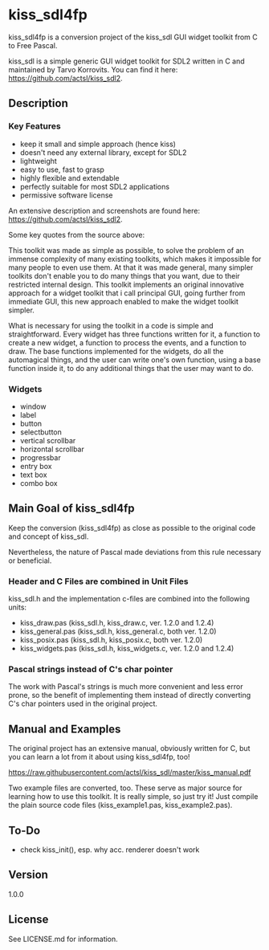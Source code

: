 # kiss_sdl4fp

kiss_sdl4fp is a conversion project of the kiss_sdl GUI widget toolkit from C to Free Pascal.

kiss_sdl is a simple generic GUI widget toolkit for SDL2 written in C and
maintained by Tarvo Korrovits. You can find it here: https://github.com/actsl/kiss_sdl2.

## Description

### Key Features

* keep it small and simple approach (hence kiss)
* doesn't need any external library, except for SDL2
* lightweight
* easy to use, fast to grasp
* highly flexible and extendable
* perfectly suitable for most SDL2 applications
* permissive software license

An extensive description and screenshots are found here:
https://github.com/actsl/kiss_sdl2.

Some key quotes from the source above:

This toolkit was made as simple as possible, to solve the problem of an immense complexity of many existing toolkits, which makes it impossible for many people to even use them. At that it was made general, many simpler toolkits don't enable you to do many things that you want, due to their restricted internal design. This toolkit implements an original innovative approach for a widget toolkit that i call principal GUI, going further from immediate GUI, this new approach enabled to make the widget toolkit simpler.

What is necessary for using the toolkit in a code is simple and straightforward. Every widget has three functions written for it, a function to create a new widget, a function to process the events, and a function to draw. The base functions implemented for the widgets, do all the automagical things, and the user can write one's own function, using a base function inside it, to do any additional things that the user may want to do.

### Widgets

* window
* label
* button
* selectbutton
* vertical scrollbar
* horizontal scrollbar
* progressbar
* entry box
* text box
* combo box

## Main Goal of kiss_sdl4fp

Keep the conversion (kiss_sdl4fp) as close as possible to the original code and
concept of kiss_sdl.

Nevertheless, the nature of Pascal made deviations from this rule necessary or
beneficial.

### Header and C Files are combined in Unit Files

kiss_sdl.h and the implementation c-files are combined into the following units:

* kiss_draw.pas (kiss_sdl.h, kiss_draw.c, ver. 1.2.0 and 1.2.4)
* kiss_general.pas (kiss_sdl.h, kiss_general.c, both ver. 1.2.0)
* kiss_posix.pas (kiss_sdl.h, kiss_posix.c, both ver. 1.2.0)
* kiss_widgets.pas (kiss_sdl.h, kiss_widgets.c, ver. 1.2.0 and 1.2.4)

### Pascal strings instead of C's char pointer

The work with Pascal's strings is much more convenient and less error prone, so
the benefit of implementing them instead of directly converting C's char
pointers used in the original project.

## Manual and Examples

The original project has an extensive manual, obviously written for C, but you
can learn a lot from it about using kiss_sdl4fp, too!

https://raw.githubusercontent.com/actsl/kiss_sdl/master/kiss_manual.pdf

Two example files are converted, too. These serve as major source for learning
how to use this toolkit. It is really simple, so just try it! Just compile the
plain source code files (kiss_example1.pas, kiss_example2.pas).

## To-Do

* check kiss_init(), esp. why acc. renderer doesn't work

## Version

1.0.0

## License

See LICENSE.md for information.

